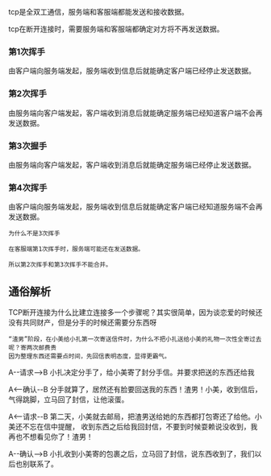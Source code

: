 
tcp是全双工通信，服务端和客服端都能发送和接收数据。

tcp在断开连接时，需要服务端和客服端都确定对方将不再发送数据。

### 第1次挥手
由客户端向服务端发起，服务端收到信息后就能确定客户端已经停止发送数据。

### 第2次挥手
由服务端向客户端发起，客户端收到消息后就能确定服务端已经知道客户端不会再发送数据。

### 第3次握手
由服务端向客户端发起，客户端收到消息后就能确定服务端已经停止发送数据。

### 第4次挥手
由客户端向服务端发起，服务端收到信息后就能确定客户端已经知道服务端不会再发送数据。

```
为什么不是3次挥手

在客服端第1次挥手时，服务端可能还在发送数据。

所以第2次挥手和第3次挥手不能合并。
```

## 通俗解析
TCP断开连接为什么比建立连接多一个步骤呢？其实很简单，因为谈恋爱的时候还没有共同财产，但是分手的时候还需要分东西呀
```
“渣男”阶段，在小美给小扎第一次寄送信件时，为什么不把小扎送给小美的礼物一次性全寄过去呢？寄两次邮费贵
因为整理东西还需要点时间，先回信表明态度，显得更霸气。
```

A--请求-->B
小扎决定分手了，给小美寄了封分手信。并要求把送的东西还给我

A<--确认--B
分手就算了，居然还有脸要回送我的东西！渣男！小美，收到信后，气得跳脚，立马回了封信，让他滚蛋。

A<--请求--B
第二天，小美就去邮局，把渣男送给她的东西都打包寄还了给他。小美还不忘在信中提醒，
收到东西之后给我回封信，不要到时候耍赖说没收到，我再也不想看见你了！渣男！

A--确认-->B
小扎收到小美寄的包裹之后，立马回了封信，说东西收到了，我们以后也别联系了。
